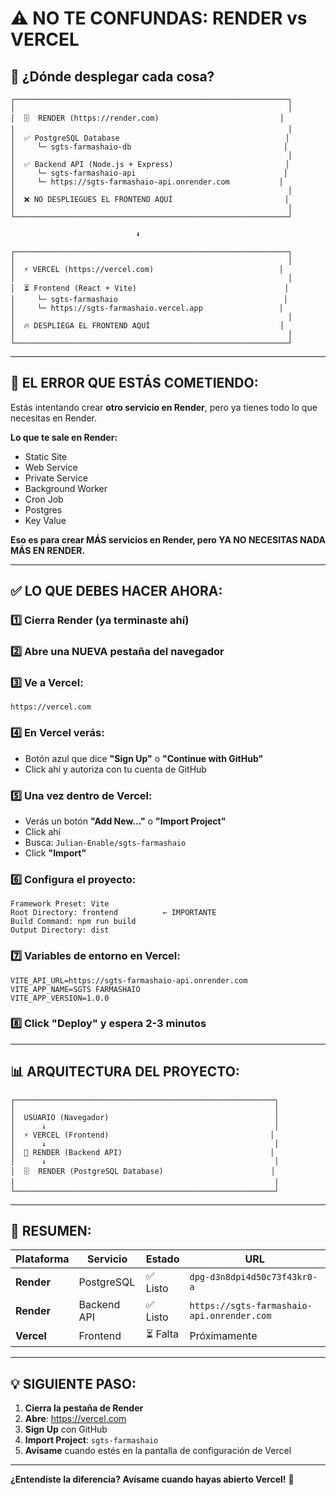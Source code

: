 # ⚠️ NO TE CONFUNDAS: RENDER vs VERCEL

## 🎯 ¿Dónde desplegar cada cosa?

```
┌─────────────────────────────────────────────────────────────┐
│                                                             │
│  🗄️  RENDER (https://render.com)                           │
│                                                             │
│  ✅ PostgreSQL Database                                     │
│     └─ sgts-farmashaio-db                                  │
│                                                             │
│  ✅ Backend API (Node.js + Express)                         │
│     └─ sgts-farmashaio-api                                 │
│     └─ https://sgts-farmashaio-api.onrender.com           │
│                                                             │
│  ❌ NO DESPLIEGUES EL FRONTEND AQUÍ                         │
│                                                             │
└─────────────────────────────────────────────────────────────┘

                            ⬇️

┌─────────────────────────────────────────────────────────────┐
│                                                             │
│  ⚡ VERCEL (https://vercel.com)                            │
│                                                             │
│  ⏳ Frontend (React + Vite)                                 │
│     └─ sgts-farmashaio                                     │
│     └─ https://sgts-farmashaio.vercel.app                 │
│                                                             │
│  🔥 DESPLIEGA EL FRONTEND AQUÍ                             │
│                                                             │
└─────────────────────────────────────────────────────────────┘
```

---

## 🚨 EL ERROR QUE ESTÁS COMETIENDO:

Estás intentando crear **otro servicio en Render**, pero ya tienes todo lo que necesitas en Render.

**Lo que te sale en Render:**
- Static Site
- Web Service
- Private Service
- Background Worker
- Cron Job
- Postgres
- Key Value

**Eso es para crear MÁS servicios en Render, pero YA NO NECESITAS NADA MÁS EN RENDER.**

---

## ✅ LO QUE DEBES HACER AHORA:

### 1️⃣ **Cierra Render** (ya terminaste ahí)

### 2️⃣ **Abre una NUEVA pestaña del navegador**

### 3️⃣ **Ve a Vercel:**
```
https://vercel.com
```

### 4️⃣ **En Vercel verás:**
- Botón azul que dice **"Sign Up"** o **"Continue with GitHub"**
- Click ahí y autoriza con tu cuenta de GitHub

### 5️⃣ **Una vez dentro de Vercel:**
- Verás un botón **"Add New..."** o **"Import Project"**
- Click ahí
- Busca: `Julian-Enable/sgts-farmashaio`
- Click **"Import"**

### 6️⃣ **Configura el proyecto:**
```
Framework Preset: Vite
Root Directory: frontend          ← IMPORTANTE
Build Command: npm run build
Output Directory: dist
```

### 7️⃣ **Variables de entorno en Vercel:**
```
VITE_API_URL=https://sgts-farmashaio-api.onrender.com
VITE_APP_NAME=SGTS FARMASHAIO
VITE_APP_VERSION=1.0.0
```

### 8️⃣ **Click "Deploy"** y espera 2-3 minutos

---

## 📊 ARQUITECTURA DEL PROYECTO:

```
┌──────────────────────────────────────────────────────────┐
│                                                          │
│  USUARIO (Navegador)                                     │
│      ↓                                                   │
│  ⚡ VERCEL (Frontend)                                    │
│      ↓                                                   │
│  🔧 RENDER (Backend API)                                 │
│      ↓                                                   │
│  🗄️  RENDER (PostgreSQL Database)                        │
│                                                          │
└──────────────────────────────────────────────────────────┘
```

---

## 🎯 RESUMEN:

| Plataforma | Servicio | Estado | URL |
|------------|----------|--------|-----|
| **Render** | PostgreSQL | ✅ Listo | `dpg-d3n8dpi4d50c73f43kr0-a` |
| **Render** | Backend API | ✅ Listo | `https://sgts-farmashaio-api.onrender.com` |
| **Vercel** | Frontend | ⏳ Falta | Próximamente |

---

## 💡 SIGUIENTE PASO:

1. **Cierra la pestaña de Render**
2. **Abre**: https://vercel.com
3. **Sign Up** con GitHub
4. **Import Project**: `sgts-farmashaio`
5. **Avísame** cuando estés en la pantalla de configuración de Vercel

---

**¿Entendiste la diferencia? Avísame cuando hayas abierto Vercel!** 🚀
